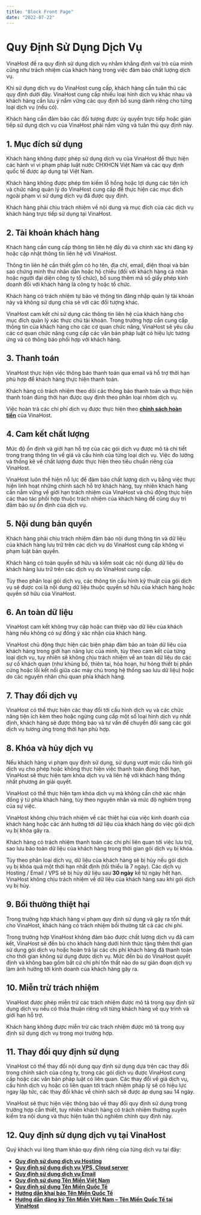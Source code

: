 ```yaml
---
title: "Block Front Page"
date: "2022-07-22"
---
```


# **Quy Định Sử Dụng Dịch Vụ**

VinaHost đề ra quy định sử dụng dịch vụ nhằm khẳng định vai trò của mình cũng như trách nhiệm của khách hàng trong việc đảm bảo chất lượng dịch vụ.

Khi sử dụng dịch vụ do VinaHost cung cấp, khách hàng cần tuân thủ các quy định dưới đây. VinaHost cung cấp nhiều loại hình dịch vụ khác nhau và khách hàng cần lưu ý nắm vững các quy định bổ sung dành riêng cho từng loại dịch vụ (nếu có).

Khách hàng cần đảm bảo các đối tượng được ủy quyền trực tiếp hoặc gián tiếp sử dụng dịch vụ của VinaHost phải nắm vững và tuân thủ quy định này.

## **1\. Mục đích sử dụng**

Khách hàng không được phép sử dụng dịch vụ của VinaHost để thực hiện các hành vi vi phạm pháp luật nước CHXHCN Việt Nam và các quy định quốc tế được áp dụng tại Việt Nam.

Khách hàng không được phép tìm kiếm lỗ hổng hoặc lợi dụng các tiện ích và chức năng quản lý do VinaHost cung cấp để thực hiện các mục đích ngoài phạm vi sử dụng dịch vụ đã được quy định.

Khách hàng phải chịu trách nhiệm về nội dung và mục đích của các dịch vụ khách hàng trực tiếp sử dụng tại VinaHost.

## **2\. Tài khoản khách hàng**

Khách hàng cần cung cấp thông tin liên hệ đầy đủ và chính xác khi đăng ký hoặc cập nhật thông tin liên hệ với VinaHost.

Thông tin liên hệ cần thiết gồm có họ tên, địa chỉ, email, điện thoại và bản sao chứng minh thư nhân dân hoặc hộ chiếu (đối với khách hàng cá nhân hoặc người đại diện công ty tổ chức), bổ sung thêm mã số giấy phép kinh doanh đối với khách hàng là công ty hoặc tổ chức.

Khách hàng có trách nhiệm tự bảo vệ thông tin đăng nhập quản lý tài khoản này và không sử dụng chia sẻ với các đối tượng khác.

VinaHost cam kết chỉ sử dụng các thông tin liên hệ của khách hàng cho mục đích quản lý xác thực chủ tài khoản. Trong trường hợp cần cung cấp thông tin của khách hàng cho các cơ quan chức năng, VinaHost sẽ yêu cầu các cơ quan chức năng cung cấp các văn bản pháp luật có hiệu lực tương ứng và có thông báo phối hợp với khách hàng.

## **3\. Thanh toán**

VinaHost thực hiện việc thông báo thanh toán qua email và hỗ trợ thời hạn phù hợp để khách hàng thực hiện thanh toán.

Khách hàng có trách nhiệm theo dõi các thông báo thanh toán và thực hiện thanh toán đúng thời hạn được quy định theo phân loại nhóm dịch vụ.

Việc hoàn trả các chi phí dịch vụ được thực hiện theo **[chính sách hoàn tiền](https://vinahost.vn/chinh-sach-hoan-tien)** của VinaHost.

## **4\. Cam kết chất lượng**

Mức độ ổn định và giới hạn hỗ trợ của các gói dịch vụ được mô tả chi tiết trong trang thông tin về giá và cấu hình của từng loại dịch vụ. Việc đo lường và thống kê về chất lượng được thực hiện theo tiêu chuẩn riêng của VinaHost.

VinaHost luôn thể hiện nỗ lực để đảm bảo chất lượng dịch vụ bằng việc thực hiện linh hoạt những chính sách hỗ trợ khách hàng, tuy nhiên khách hàng cần nắm vững về giới hạn trách nhiệm của VinaHost và chủ động thực hiện các thao tác phối hợp thuộc trách nhiệm của khách hàng để cùng duy trì đảm bảo sự ổn định của dịch vụ.

## **5\. Nội dung bản quyền**

Khách hàng phải chịu trách nhiệm đảm bảo nội dung thông tin và dữ liệu của khách hàng lưu trữ trên các dịch vụ do VinaHost cung cấp không vi phạm luật bản quyền.

Khách hàng có toàn quyền sở hữu và kiểm soát các nội dung dữ liệu do khách hàng lưu trữ trên các dịch vụ do VinaHost cung cấp.

Tùy theo phân loại gói dịch vụ, các thông tin cấu hình kỹ thuật của gói dịch vụ sẽ được coi là nội dung dữ liệu thuộc quyền sở hữu của khách hàng hoặc quyền sở hữu của VinaHost.

## **6\. An toàn dữ liệu**

VinaHost cam kết không truy cập hoặc can thiệp vào dữ liệu của khách hàng nếu không có sự đồng ý xác nhận của khách hàng.

VinaHost chủ động thực hiện các biện pháp đảm bảo an toàn dữ liệu của khách hàng trong giới hạn năng lực của mình, tùy theo cam kết của từng loại dịch vụ, tuy nhiên sẽ không chịu trách nhiệm về an toàn dữ liệu do các sự cố khách quan (như khủng bố, thiên tai, hỏa hoạn, hư hỏng thiết bị phần cứng hoặc lỗi kết nối giữa các máy chủ trong hệ thống sao lưu dữ liệu) hoặc do các nguyên nhân chủ quan phía khách hàng.

## **7\. Thay đổi dịch vụ**

VinaHost có thể thực hiện các thay đổi tới cấu hình dịch vụ và các chức năng tiện ích kèm theo hoặc ngừng cung cấp một số loại hình dịch vụ nhất định, khách hàng sẽ được thông báo và tư vấn để chuyển đổi sang các gói dịch vụ tương ứng trong thời hạn phù hợp.

## **8\. Khóa và hủy dịch vụ**

Nếu khách hàng vi phạm quy định sử dụng, sử dụng vượt mức cấu hình gói dịch vụ cho phép hoặc không thực hiện việc thanh toán đúng thời hạn, VinaHost sẽ thực hiện tạm khóa dịch vụ và liên hệ với khách hàng thống nhất phương án giải quyết.

VinaHost có thể thực hiện tạm khóa dịch vụ mà không cần chờ xác nhận đồng ý từ phía khách hàng, tùy theo nguyên nhân và mức độ nghiêm trọng của sự việc.

VinaHost không chịu trách nhiệm về các thiệt hại của việc kinh doanh của khách hàng hoặc các ảnh hưởng tới dữ liệu của khách hàng do việc gói dịch vụ bị khóa gây ra.

Khách hàng có trách nhiệm thanh toán các chi phí liên quan tới việc lưu trữ, sao lưu bảo toàn dữ liệu của khách hàng trong thời gian gói dịch vụ bị khóa.

Tùy theo phân loại dịch vụ, dữ liệu của khách hàng sẽ bị hủy nếu gói dịch vụ bị khóa quá một thời hạn nhất định (tối thiểu là 7 ngày). Các dịch vụ Hosting / Email / VPS sẽ bị hủy dữ liệu sau **30 ngày** kể từ ngày hết hạn. VinaHost không chịu trách nhiệm về dữ liệu của khách hàng sau khi gói dịch vụ bị hủy.

## **9\. Bồi thường thiệt hại**

Trong trường hợp khách hàng vi phạm quy định sử dụng và gây ra tổn thất cho VinaHost, khách hàng có trách nhiệm bồi thường tất cả các chi phí.

Trong trường hợp VinaHost không đảm bảo được chất lượng dịch vụ đã cam kết, VinaHost sẽ đền bù cho khách hàng dưới hình thức tặng thêm thời gian sử dụng gói dịch vụ hoặc hoàn trả lại các chi phí khách hàng đã thanh toán cho thời gian không sử dụng được dịch vụ. Mức đền bù do VinaHost quyết định và không bao gồm bất cứ chi phí tổn thất nào do sự gián đoạn dịch vụ làm ảnh hưởng tới kinh doanh của khách hàng gây ra.

## **10\. Miễn trừ trách nhiệm**

VinaHost được phép miễn trừ các trách nhiệm được mô tả trong quy định sử dụng dịch vụ nếu có thỏa thuận riêng với từng khách hàng về quy trình và giới hạn hỗ trợ.

Khách hàng không được miễn trừ các trách nhiệm được mô tả trong quy định sử dụng dịch vụ trong mọi trường hợp.

## **11\. Thay đổi quy định sử dụng**

VinaHost có thể thay đổi nội dung quy định sử dụng dựa trên các thay đổi trong chính sách của công ty, trong các gói dịch vụ được VinaHost cung cấp hoặc các văn bản pháp luật có liên quan. Các thay đổi về giá dịch vụ, cấu hình dịch vụ hoặc có liên quan tới trách nhiệm pháp lý sẽ có hiệu lực ngay lập tức, các thay đổi khác về chính sách sẽ được áp dụng sau 14 ngày.

VinaHost sẽ thực hiện việc thông báo về thay đổi quy định sử dụng trong trường hợp cần thiết, tuy nhiên khách hàng có trách nhiệm thường xuyên kiểm tra nội dung và thực hiện tuân thủ nghiêm chỉnh quy định này.

## **12\. Quy định sử dụng dịch vụ tại VinaHost**

Quý khách vui lòng tham khảo quy định riêng của từng dịch vụ tại đây:

- [**Quy định sử dụng dịch vụ Hosting**](https://vinahost.vn/thoa-thuan-su-dung-hosting/)
- [**Quy định sử dụng dịch vụ VPS, Cloud server**](https://vinahost.vn/quy-dinh-su-dung-dich-vu-vps-cloud-server/)
- [**Quy định sử dụng dịch vụ Email**](https://vinahost.vn/quy-dinh-su-dung-dich-vu-email/)
- [**Quy định sử dụng Tên Miền Việt Nam**](https://vinahost.vn/quy-dinh-su-dung-ten-mien-viet-nam)
- [**Quy định sử dụng Tên Miền Quốc Tế**](https://vinahost.vn/thoa-thuan-su-dung-ten-mien-quoc-te)
- [**Hướng dẫn khai báo Tên Miền Quốc Tế**](https://vinahost.vn/huong-dan-khai-bao-ten-mien-quoc-te-tai-vinahost/)
- [**Hướng dẫn đăng ký Tên Miền Việt Nam – Tên Miền Quốc Tế tại VinaHost**](https://vinahost.vn/huong-dan-dang-ky-ten-mien-vn-ten-mien-quoc-te-tai-vinahost/)
